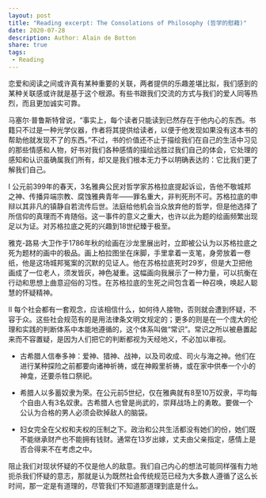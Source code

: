 ```yaml
---
layout: post
title: "Reading excerpt: The Consolations of Philosophy (哲学的慰藉)"
date: 2020-07-28
description: Author: Alain de Botton
share: true
tags:
 - Reading
---
```


恋爱和阅读之间或许真有某种重要的关联，两者提供的乐趣差堪比拟，我们感到的某种关联感或许就是基于这个根源。有些书跟我们交流的方式与我们的爱人同等热烈，而且更加诚实可靠。

马塞尔·普鲁斯特曾说，“事实上，每个读者只能读到已然存在于他内心的东西。书籍只不过是一种光学仪器，作者将其提供给读者，以便于他发现如果没有这本书的帮助他就发现不了的东西。”不过，书的价值还不止于描绘我们在自己的生活中习见的那些情感和人物，好书对我们各种感情的描绘远胜过我们自己的体会，它处理的感知和认识虽确属我们所有，却又是我们根本无力予以明确表达的：它比我们更了解我们自己。

I
公元前399年的春天，3名雅典公民对哲学家苏格拉底提起诉讼，告他不敬城邦之神、传播异端宗教、腐蚀雅典青年——罪名重大，非判死刑不可。苏格拉底的申辩以其非凡的镇静自若流传后世。法庭给他机会当众放弃他的哲学，但是他选择了所信仰的真理而不肯随俗。这一事件的意义之重大，也许以此为题的绘画频繁出现足以为证。对苏格拉底之死的兴趣到18世纪臻于极至。

雅克-路易·大卫作于1786年秋的绘画在沙龙里展出时，立即被公认为以苏格拉底之死为题材的画中的极品。画上柏拉图坐在床脚，手里拿着一支笔，身旁放着一卷纸，他是这场城邦冤案的沉默的见证人。他在苏格拉底死时29岁，但是大卫把他画成了一位老人，须发皆灰，神色凝重。这幅画向我展示了一种力量，可以抗衡在行动和思想上曲意迎俗的习性。在苏格拉底的生死之间包含着一种召唤，唤起人聪慧的怀疑精神。

II
每个社会都有一套观念，应该相信什么，如何待人接物，否则就会遭到怀疑，不容于众。这些社会规范有的是用法律条文明文规定的；更多的则是在一个庞大的伦理和实践的判断体系中本能地遵循的，这个体系叫做“常识”。常识之所以被悬置起来而不容置疑，是因为人们把它的判断都视为天经地义，不必加以审视。

- 古希腊人信奉多神：爱神、猎神、战神，以及司收成、司火与海之神。他们在进行某种探险之前都要向诸神祈祷，或在神殿里祈祷，或在家中供奉一个小的神龛，还要杀牲口祭祀。

- 希腊人以多蓄奴隶为荣。在公元前5世纪，仅在雅典就有8至10万奴隶，平均每个自由人有3名奴隶。古希腊人也曾是尚武的，崇拜战场上的勇敢。要做一个公认为合格的男人必须会砍掉敌人的脑袋。

- 妇女完全在父权和夫权的压制之下。政治和公共生活都没有她们的份，她们既不能继承财产也不能拥有钱财。通常在13岁出嫁，丈夫由父亲指定，感情上是否合得来不在考虑之中。

阻止我们对现状怀疑的不仅是他人的敌意。我们自己内心的想法可能同样强有力地扼杀我们怀疑的意志，那就是认为既然社会传统规范已经为大多数人遵循了这么长时间，那一定是有道理的，尽管我们不知道那道理到底是什么。








